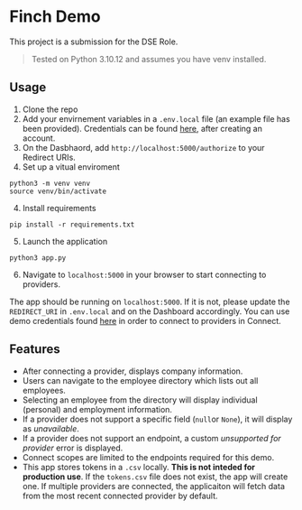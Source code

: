 # Finch Demo

This project is a submission for the DSE Role.

> Tested on Python 3.10.12 and assumes you have venv installed.


## Usage
1. Clone the repo
2. Add your envirnement variables in a `.env.local` file (an example file has been provided). Credentials can be found [here](https://dashboard.tryfinch.com/), after creating an account.
3. On the Dasbhaord, add `http://localhost:5000/authorize` to your Redirect URIs.
4. Set up a vitual enviroment
```
python3 -m venv venv
source venv/bin/activate
```
4. Install requirements
```
pip install -r requirements.txt
```
5. Launch the application
```
python3 app.py
```
6. Navigate to `localhost:5000` in your browser to start connecting to providers.

The app should be running on `localhost:5000`. If it is not, please update the `REDIRECT_URI` in `.env.local` and on the Dashboard accordingly.
You can use demo credentials found [here](https://developer.tryfinch.com/implementation-guide/Test/Finch-Sandbox#simulating-credential-flows) in order to connect to providers in Connect.


## Features
- After connecting a provider, displays company information. 
- Users can navigate to the employee directory which lists out all employees.
- Selecting an employee from the directory will display individual (personal) and employment information.
- If a provider does not support a specific field (`null`or `None`), it will display as *unavailable*.
- If a provider does not support an endpoint, a custom *unsupported for provider* error is displayed.
- Connect scopes are limited to the endpoints required for this demo.
- This app stores tokens in a `.csv` locally. **This is not inteded for production use**. If the `tokens.csv` file does not exist, the app will create one. If multiple providers are connected, the applicaiton will fetch data from the most recent connected provider by default. 
